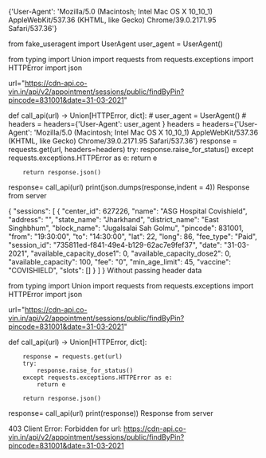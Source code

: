 {'User-Agent': 'Mozilla/5.0 (Macintosh; Intel Mac OS X 10_10_1) AppleWebKit/537.36 (KHTML, like Gecko) Chrome/39.0.2171.95 Safari/537.36'}

from fake_useragent import UserAgent
user_agent = UserAgent()
    
from typing import Union
import requests
from requests.exceptions import HTTPError
import json

url="https://cdn-api.co-vin.in/api/v2/appointment/sessions/public/findByPin?pincode=831001&date=31-03-2021"

def call_api(url) -> Union[HTTPError, dict]:
        # user_agent = UserAgent()
        # headers = headers={'User-Agent': user_agent  }
        headers = headers={'User-Agent': 'Mozilla/5.0 (Macintosh; Intel Mac OS X 10_10_1) AppleWebKit/537.36 (KHTML, like Gecko) Chrome/39.0.2171.95 Safari/537.36'}
        response = requests.get(url, headers=headers)
        try:
            response.raise_for_status()
        except requests.exceptions.HTTPError as e:
            return e

        return response.json()

response= call_api(url)
print(json.dumps(response,indent = 4))
Response from server

{
    "sessions": [
        {
            "center_id": 627226,
            "name": "ASG Hospital Covishield",
            "address": "",
            "state_name": "Jharkhand",
            "district_name": "East Singhbhum",
            "block_name": "Jugalsalai Sah Golmu",
            "pincode": 831001,
            "from": "19:30:00",
            "to": "14:30:00",
            "lat": 22,
            "long": 86,
            "fee_type": "Paid",
            "session_id": "735811ed-f841-49e4-b129-62ac7e9fef37",
            "date": "31-03-2021",
            "available_capacity_dose1": 0,
            "available_capacity_dose2": 0,
            "available_capacity": 100,
            "fee": "0",
            "min_age_limit": 45,
            "vaccine": "COVISHIELD",
            "slots": []
        }
    ]
}
Without passing header data
    
from typing import Union
import requests
from requests.exceptions import HTTPError
import json

url="https://cdn-api.co-vin.in/api/v2/appointment/sessions/public/findByPin?pincode=831001&date=31-03-2021"

def call_api(url) -> Union[HTTPError, dict]:

        response = requests.get(url)
        try:
            response.raise_for_status()
        except requests.exceptions.HTTPError as e:
            return e

        return response.json()

response= call_api(url)
print(response))
Response from server

403 Client Error: Forbidden for url: https://cdn-api.co-vin.in/api/v2/appointment/sessions/public/findByPin?pincode=831001&date=31-03-2021
